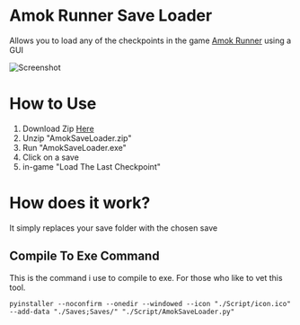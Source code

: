# Amok Runner Save Loader

Allows you to load any of the checkpoints in the game [Amok Runner](https://store.steampowered.com/app/2077650/Amok_Runner/) using a GUI

![Screenshot](https://i.imgur.com/ZiCQFKX.jpeg)

# How to Use

1. Download Zip [Here](https://github.com/lejara/AmokRunnerSaveLoader/releases)
2. Unzip "AmokSaveLoader.zip"
3. Run "AmokSaveLoader.exe"
4. Click on a save
5. in-game "Load The Last Checkpoint"

# How does it work?

It simply replaces your save folder with the chosen save

## Compile To Exe Command

This is the command i use to compile to exe. For those who like to vet this tool.

```
pyinstaller --noconfirm --onedir --windowed --icon "./Script/icon.ico" --add-data "./Saves;Saves/" "./Script/AmokSaveLoader.py"
```
